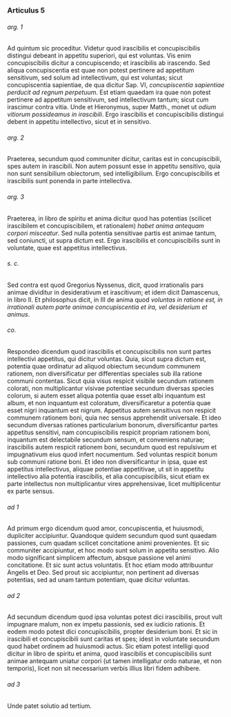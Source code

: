 ### Articulus 5

###### arg. 1
Ad quintum sic proceditur. Videtur quod irascibilis et concupiscibilis distingui debeant in appetitu superiori, qui est voluntas. Vis enim concupiscibilis dicitur a concupiscendo; et irascibilis ab irascendo. Sed aliqua concupiscentia est quae non potest pertinere ad appetitum sensitivum, sed solum ad intellectivum, qui est voluntas; sicut concupiscentia sapientiae, de qua dicitur Sap. VI, *concupiscentia sapientiae perducit ad regnum perpetuum*. Est etiam quaedam ira quae non potest pertinere ad appetitum sensitivum, sed intellectivum tantum; sicut cum irascimur contra vitia. Unde et Hieronymus, super Matth., monet ut *odium vitiorum possideamus in irascibili*. Ergo irascibilis et concupiscibilis distingui debent in appetitu intellectivo, sicut et in sensitivo.

###### arg. 2
Praeterea, secundum quod communiter dicitur, caritas est in concupiscibili, spes autem in irascibili. Non autem possunt esse in appetitu sensitivo, quia non sunt sensibilium obiectorum, sed intelligibilium. Ergo concupiscibilis et irascibilis sunt ponenda in parte intellectiva.

###### arg. 3
Praeterea, in libro de spiritu et anima dicitur quod has potentias (scilicet irascibilem et concupiscibilem, et rationalem) *habet anima antequam corpori misceatur*. Sed nulla potentia sensitivae partis est animae tantum, sed coniuncti, ut supra dictum est. Ergo irascibilis et concupiscibilis sunt in voluntate, quae est appetitus intellectivus.

###### s. c.
Sed contra est quod Gregorius Nyssenus, dicit, quod irrationalis pars animae dividitur in desiderativum et irascitivum; et idem dicit Damascenus, in libro II. Et philosophus dicit, in III de anima quod *voluntas in ratione est, in irrationali autem parte animae concupiscentia et ira, vel desiderium et animus*.

###### co.
Respondeo dicendum quod irascibilis et concupiscibilis non sunt partes intellectivi appetitus, qui dicitur voluntas. Quia, sicut supra dictum est, potentia quae ordinatur ad aliquod obiectum secundum communem rationem, non diversificatur per differentias speciales sub illa ratione communi contentas. Sicut quia visus respicit visibile secundum rationem colorati, non multiplicantur visivae potentiae secundum diversas species colorum, si autem esset aliqua potentia quae esset albi inquantum est album, et non inquantum est coloratum, diversificaretur a potentia quae esset nigri inquantum est nigrum. Appetitus autem sensitivus non respicit communem rationem boni, quia nec sensus apprehendit universale. Et ideo secundum diversas rationes particularium bonorum, diversificantur partes appetitus sensitivi, nam concupiscibilis respicit propriam rationem boni, inquantum est delectabile secundum sensum, et conveniens naturae; irascibilis autem respicit rationem boni, secundum quod est repulsivum et impugnativum eius quod infert nocumentum. Sed voluntas respicit bonum sub communi ratione boni. Et ideo non diversificantur in ipsa, quae est appetitus intellectivus, aliquae potentiae appetitivae, ut sit in appetitu intellectivo alia potentia irascibilis, et alia concupiscibilis, sicut etiam ex parte intellectus non multiplicantur vires apprehensivae, licet multiplicentur ex parte sensus.

###### ad 1
Ad primum ergo dicendum quod amor, concupiscentia, et huiusmodi, dupliciter accipiuntur. Quandoque quidem secundum quod sunt quaedam passiones, cum quadam scilicet concitatione animi provenientes. Et sic communiter accipiuntur, et hoc modo sunt solum in appetitu sensitivo. Alio modo significant simplicem affectum, absque passione vel animi concitatione. Et sic sunt actus voluntatis. Et hoc etiam modo attribuuntur Angelis et Deo. Sed prout sic accipiuntur, non pertinent ad diversas potentias, sed ad unam tantum potentiam, quae dicitur voluntas.

###### ad 2
Ad secundum dicendum quod ipsa voluntas potest dici irascibilis, prout vult impugnare malum, non ex impetu passionis, sed ex iudicio rationis. Et eodem modo potest dici concupiscibilis, propter desiderium boni. Et sic in irascibili et concupiscibili sunt caritas et spes; idest in voluntate secundum quod habet ordinem ad huiusmodi actus. Sic etiam potest intelligi quod dicitur in libro de spiritu et anima, quod irascibilis et concupiscibilis sunt animae antequam uniatur corpori (ut tamen intelligatur ordo naturae, et non temporis), licet non sit necessarium verbis illius libri fidem adhibere.

###### ad 3
Unde patet solutio ad tertium.

